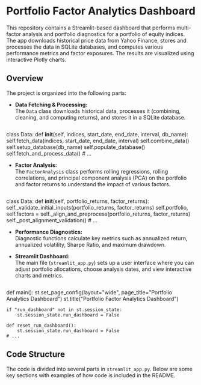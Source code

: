 # Portfolio Factor Analytics Dashboard

This repository contains a Streamlit-based dashboard that performs multi-factor analysis and portfolio diagnostics for a portfolio of equity indices. The app downloads historical price data from Yahoo Finance, stores and processes the data in SQLite databases, and computes various performance metrics and factor exposures. The results are visualized using interactive Plotly charts.

## Overview

The project is organized into the following parts:

- **Data Fetching & Processing:**  
  The `Data` class downloads historical data, processes it (combining, cleaning, and computing returns), and stores it in a SQLite database.

  ```python
class Data:
    def __init__(self, indices, start_date, end_date, interval, db_name):
        self.fetch_data(indices, start_date, end_date, interval)
        self.combine_data()
        self.setup_database(db_name)
        self.populate_database()
        self.fetch_and_process_data()
    # ...

- **Factor Analysis:**  
  The `FactorAnalysis` class performs rolling regressions, rolling correlations, and principal component analysis (PCA) on the portfolio and factor returns to understand the impact of various factors.

  ```python
class Data:
   def __init__(self, portfolio_returns, factor_returns):
        self._validate_initial_inputs(portfolio_returns, factor_returns)
        self.portfolio, self.factors = self._align_and_preprocess(portfolio_returns, factor_returns)
        self._post_alignment_validation()
    # ...

- **Performance Diagnostics:**  
  Diagnostic functions calculate key metrics such as annualized return, annualized volatility, Sharpe Ratio, and maximum drawdown.

- **Streamlit Dashboard:**  
  The main file (`streamlit_app.py`) sets up a user interface where you can adjust portfolio allocations, choose analysis dates, and view interactive charts and metrics.

    ```python
def main():
    st.set_page_config(layout="wide", page_title="Portfolio Analytics Dashboard")
    st.title("Portfolio Factor Analytics Dashboard")
    
    if "run_dashboard" not in st.session_state:
        st.session_state.run_dashboard = False

    def reset_run_dashboard():
        st.session_state.run_dashboard = False
    # ...

## Code Structure

The code is divided into several parts in `streamlit_app.py`. Below are some key sections with examples of how code is included in the README.




